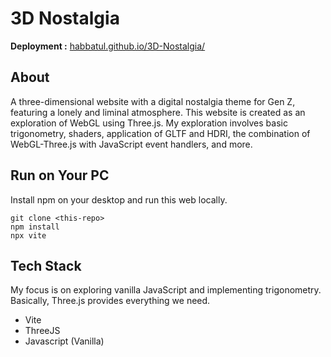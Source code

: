 # 3D Nostalgia
**Deployment :** [habbatul.github.io/3D-Nostalgia/](https://habbatul.github.io/3D-Nostalgia/)

## About

A three-dimensional website with a digital nostalgia theme for Gen Z, featuring a lonely and liminal atmosphere. This website is created as an exploration of WebGL using Three.js. My exploration involves basic trigonometry, shaders, application of GLTF and HDRI, the combination of WebGL-Three.js with JavaScript event handlers, and more.

## Run on Your PC

Install npm on your desktop and run this web locally.

```
git clone <this-repo>
npm install
npx vite
```

## Tech Stack

My focus is on exploring vanilla JavaScript and implementing trigonometry. Basically, Three.js provides everything we need.

- Vite
- ThreeJS
- Javascript (Vanilla)

